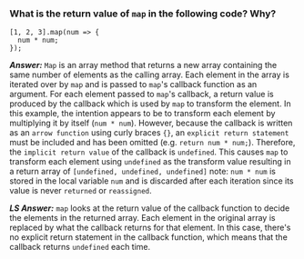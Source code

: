 ### What is the return value of `map` in the following code? Why?

```
[1, 2, 3].map(num => {
  num * num;
});
```

***Answer:***
`Map` is an array method that returns a new array containing the same number of elements as the calling array.
Each element in the array is iterated over by `map` and is passed to `map`'s callback function as an argument.
For each element passed to `map`'s callback, a return value is produced by the callback which is used by `map` to transform the element.
In this example, the intention appears to be to transform each element by multiplying it by itself (`num * num`).
However, because the callback is written as an `arrow function` using curly braces `{}`, an `explicit return statement` must be included and has been omitted (e.g. `return num * num;`).
Therefore, the `implicit return value` of the callback is `undefined`.
This causes `map` to transform each element using `undefined` as the transform value resulting in a return array of `[undefined, undefined, undefined]`
note: `num * num` is stored in the local variable `num` and is discarded after each iteration since its value is never `returned` or `reassigned`.

***LS Answer:***
`map` looks at the return value of the callback function to decide the elements in the returned array. Each element in the original array is replaced by what the callback returns for that element. In this case, there's no explicit return statement in the callback function, which means that the callback returns `undefined` each time.